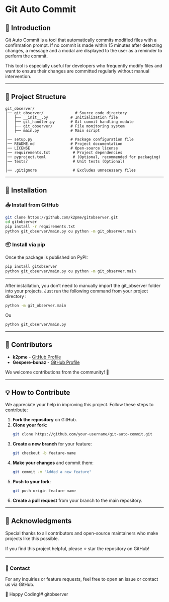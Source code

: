 # Git Auto Commit

## 📌 Introduction

Git Auto Commit is a tool that automatically commits modified files with a confirmation prompt.
If no commit is made within 15 minutes after detecting changes, a message and a modal are displayed to the user as a reminder to perform the commit.

This tool is especially useful for developers who frequently modify files and want to ensure their changes are committed regularly without manual intervention.

---

## 📂 Project Structure

```
git_observer/
│── git_observer/              # Source code directory
│   ├── __init__.py          # Initialization file
│   ├── git_handler.py       # Git commit handling module
│   ├── git_observer/        # File monitoring system
│   ├── main.py              # Main script
│
│── setup.py                 # Package configuration file
│── README.md                # Project documentation
│── LICENSE                  # Open-source license
│── requirements.txt          # Project dependencies
│── pyproject.toml            # (Optional, recommended for packaging)
│── tests/                    # Unit tests (Optional)
│
│── .gitignore                # Excludes unnecessary files
```

---

## 🔧 Installation

### 📥 Install from GitHub

```bash
git clone https://github.com/k2pme/gitobserver.git
cd gitobserver
pip install -r requirements.txt
python git_observer/main.py ou python -m git_observer.main
```

### 📦 Install via pip

Once the package is published on PyPI:

```bash
pip install gitobserver
python git_observer/main.py ou python -m git_observer.main
```

---

After installation, you don’t need to manually import the git_observer folder into your projects.
Just run the following command from your project directory :

```bash
python -m git_observer.main
```

Ou

```bash
python git_observer/main.py
```

---

## 👥 Contributors

- **k2pme** - [GitHub Profile](https://github.com/k2pme)
- **Gespere-bonaz** - [GitHub Profile](https://github.com/Gespere-bonaz)

We welcome contributions from the community! 🚀

---

## 💡 How to Contribute

We appreciate your help in improving this project. Follow these steps to contribute:

1. **Fork the repository** on GitHub.
2. **Clone your fork**:
   ```bash
   git clone https://github.com/your-username/git-auto-commit.git
   ```
3. **Create a new branch** for your feature:
   ```bash
   git checkout -b feature-name
   ```
4. **Make your changes** and commit them:
   ```bash
   git commit -m "Added a new feature"
   ```
5. **Push to your fork**:
   ```bash
   git push origin feature-name
   ```
6. **Create a pull request** from your branch to the main repository.

---

## 🙏 Acknowledgments

Special thanks to all contributors and open-source maintainers who make projects like this possible.

If you find this project helpful, please ⭐ star the repository on GitHub!

---

### 📧 Contact

For any inquiries or feature requests, feel free to open an issue or contact us via GitHub.

🚀 Happy Coding!# gitobserver
